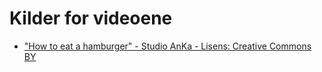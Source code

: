 Kilder for videoene
===================
 * ["How to eat a hamburger" - Studio AnKa - Lisens: Creative Commons BY](https://www.youtube.com/watch?v=fdrJPejMo80)